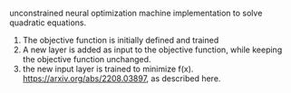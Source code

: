 unconstrained neural optimization machine implementation to solve quadratic equations.
1. The objective function is initially defined and trained
2. A new layer is added as input to the objective function, while keeping the objective function unchanged.
3. the new input layer is trained to minimize f(x).
https://arxiv.org/abs/2208.03897, as described here.
